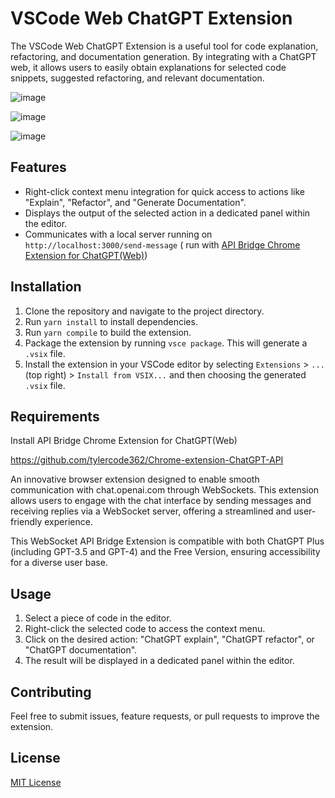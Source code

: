 # VSCode Web ChatGPT Extension

The VSCode Web ChatGPT Extension is a useful tool for code explanation, refactoring, and documentation generation. By integrating with a ChatGPT web, it allows users to easily obtain explanations for selected code snippets, suggested refactoring, and relevant documentation.

![image](https://user-images.githubusercontent.com/22150402/235414828-135282d1-1f5a-475d-8a47-cba0d66995b4.png)

![image](https://user-images.githubusercontent.com/22150402/235414899-93ce3066-b6be-480e-857e-ed7cb0b71949.png)

![image](https://user-images.githubusercontent.com/22150402/235414852-3c5f8d29-a69f-4871-908d-4eedc35cec73.png)


## Features

- Right-click context menu integration for quick access to actions like "Explain", "Refactor", and "Generate Documentation".
- Displays the output of the selected action in a dedicated panel within the editor.
- Communicates with a local server running on `http://localhost:3000/send-message` ( run with [API Bridge Chrome Extension for ChatGPT(Web)](https://github.com/tylercode362/Chrome-extension-ChatGPT-API))

## Installation

1. Clone the repository and navigate to the project directory.
2. Run `yarn install` to install dependencies.
3. Run `yarn compile` to build the extension.
4. Package the extension by running `vsce package`. This will generate a `.vsix` file.
5. Install the extension in your VSCode editor by selecting `Extensions` > `...` (top right) > `Install from VSIX...` and then choosing the generated `.vsix` file.

## Requirements

Install API Bridge Chrome Extension for ChatGPT(Web)

https://github.com/tylercode362/Chrome-extension-ChatGPT-API

An innovative browser extension designed to enable smooth communication with chat.openai.com through WebSockets. This extension allows users to engage with the chat interface by sending messages and receiving replies via a WebSocket server, offering a streamlined and user-friendly experience.

This WebSocket API Bridge Extension is compatible with both ChatGPT Plus (including GPT-3.5 and GPT-4) and the Free Version, ensuring accessibility for a diverse user base.

## Usage

1. Select a piece of code in the editor.
2. Right-click the selected code to access the context menu.
3. Click on the desired action: "ChatGPT explain", "ChatGPT refactor", or "ChatGPT documentation".
4. The result will be displayed in a dedicated panel within the editor.

## Contributing

Feel free to submit issues, feature requests, or pull requests to improve the extension.

## License

[MIT License](LICENSE)
